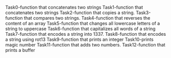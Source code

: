 Task0-function that concatenates two strings
Task1-function that concatenates two strings
Task2-function that copies a string.
Task3-function that compares two strings.
Task4-function that reverses the content of an array
Task5-function that changes all lowercase letters of a string to uppercase
Task6-function that capitalizes all words of a string
Task7-function that encodes a string into 1337.
Task8-function that encodes a string using rot13
Task9-function that prints an integer
Task10-prints magic number
Task11-function that adds two numbers.
Task12-function that prints a buffer
